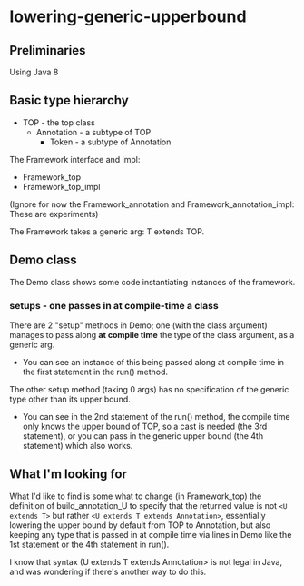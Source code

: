 # lowering-generic-upperbound

## Preliminaries
Using Java 8

## Basic type hierarchy
* TOP - the top class
   * Annotation - a subtype of TOP
      * Token - a subtype of Annotation

The Framework interface and impl:
* Framework_top
* Framework_top_impl

(Ignore for now the Framework_annotation and Framework_annotation_impl:
These are experiments)

The Framework takes a generic arg: T extends TOP.

## Demo class
The Demo class shows some code instantiating instances of the framework.

### setups - one passes in at compile-time a class
There are 2 "setup" methods in Demo; one (with the class argument) manages to pass along **at 
compile time** the type of the class argument, as a generic arg.

* You can see an instance of this being passed along at compile time in the first
statement in the run() method. 

The other setup method (taking 0 args) has no specification of the generic type other than its upper bound.

* You can see in the 2nd statement of the run() method, the compile time 
only knows the upper bound of TOP, so a cast is needed (the 3rd statement), or
you can pass in the generic upper bound (the 4th statement) which also works.

## What I'm looking for
What I'd like to find is some what to change (in Framework_top) the definition of build_annotation_U to specify
that the returned value is not `<U extends T>` but rather `<U extends T extends Annotation>`,
essentially lowering the upper bound by default from TOP to Annotation, but also keeping any type that is passed in
at compile time via lines in Demo like the 1st statement or the 4th statement in run().

I know that syntax (U extends T extends Annotation> is not legal in Java, and was wondering if there's another way to do this.

 

      
